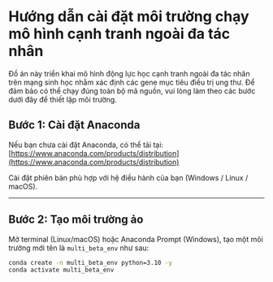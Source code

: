 # Hướng dẫn cài đặt môi trường chạy mô hình cạnh tranh ngoài đa tác nhân

Đồ án này triển khai mô hình động lực học cạnh tranh ngoài đa tác nhân trên mạng sinh học nhằm xác định các gene mục tiêu điều trị ung thư. Để đảm bảo có thể chạy đúng toàn bộ mã nguồn, vui lòng làm theo các bước dưới đây để thiết lập môi trường.

## Bước 1: Cài đặt Anaconda

Nếu bạn chưa cài đặt Anaconda, có thể tải tại: [https://www.anaconda.com/products/distribution](https://www.anaconda.com/products/distribution)

Cài đặt phiên bản phù hợp với hệ điều hành của bạn (Windows / Linux / macOS).

---

## Bước 2: Tạo môi trường ảo

Mở terminal (Linux/macOS) hoặc Anaconda Prompt (Windows), tạo một môi trường mới tên là `multi_beta_env` như sau:

```bash
conda create -n multi_beta_env python=3.10 -y
conda activate multi_beta_env
